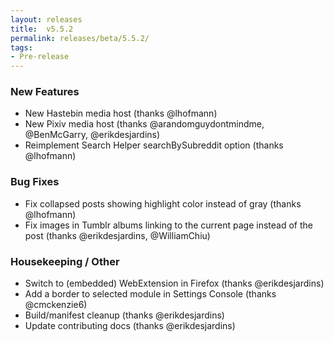 ```yaml
---
layout: releases
title:  v5.5.2
permalink: releases/beta/5.5.2/
tags:
- Pre-release
---
```


### New Features

- New Hastebin media host (thanks @lhofmann)
- New Pixiv media host (thanks @arandomguydontmindme, @BenMcGarry, @erikdesjardins)
- Reimplement Search Helper searchBySubreddit option (thanks @lhofmann)

### Bug Fixes

- Fix collapsed posts showing highlight color instead of gray (thanks @lhofmann)
- Fix images in Tumblr albums linking to the current page instead of the post (thanks @erikdesjardins, @WilliamChiu)

### Housekeeping / Other

- Switch to (embedded) WebExtension in Firefox (thanks @erikdesjardins)
- Add a border to selected module in Settings Console (thanks @cmckenzie6)
- Build/manifest cleanup (thanks @erikdesjardins)
- Update contributing docs (thanks @erikdesjardins)
